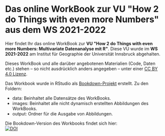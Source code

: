 # Das online WorkBook zur VU "How 2 do Things with even more Numbers" aus dem WS 2021-2022

Hier findet Ihr das online WorkBook zur **VU "How 2 do Things with even more Numbers: Multivariate Datenanalyse mit R"**. Diese VU wurde im **WS 2021-2022** am Institut für Geographie der Universität Innsbruck abgehalten.

Dieses WorkBook und alle darüber angebotenen Materialien (Code, Daten etc.) stehen – so nicht ausdrücklich anders angegeben – unter einer [CC BY 4.0 Lizenz](https://creativecommons.org/licenses/by/4.0/deed.de).

Das Workbook wurde in RStudio als [Bookdown-Projekt](https://bookdown.org/) erstellt. Zu den Foldern:

* data: Beinhaltet alle Datensätze des WorkBooks.
* images: Beinhaltet alle nicht dynamisch erstellten Abbildungen des WorkBooks.
* output: Ordner für die Ausgabe von Abbildungen.

Die Bookdown-Version des Workbooks findet sich hier:  
[![DOI](https://zenodo.org/badge/520438308.svg)](https://zenodo.org/badge/latestdoi/520438308)
